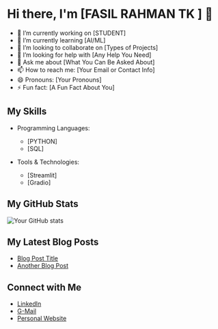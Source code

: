 # Hi there, I'm [FASIL RAHMAN TK ] 👋

- 🔭 I’m currently working on [STUDENT] 
- 🌱 I’m currently learning [AI/ML]
- 👯 I’m looking to collaborate on [Types of Projects]
- 🤔 I’m looking for help with [Any Help You Need] 
- 💬 Ask me about [What You Can Be Asked About]
- 📫 How to reach me: [Your Email or Contact Info]
- 😄 Pronouns: [Your Pronouns] 
- ⚡ Fun fact: [A Fun Fact About You]

## My Skills  
 
- Programming Languages:
  - [PYTHON]
  - [SQL]

- Tools & Technologies:
  - [Streamlit]
  - [Gradio]

## My GitHub Stats

![Your GitHub stats](https://github-readme-stats.vercel.app/api?username=Fasiiltk&show_icons=true&theme=dark)

## My Latest Blog Posts

- [Blog Post Title](link-to-your-blog-post)
- [Another Blog Post](another-link)

## Connect with Me

- [LinkedIn](www.linkedin.com/in/fasil-rahman)
- [G-Mail](fasilpersonal07@gmail.com)
- [Personal Website](link-to-your-website)
